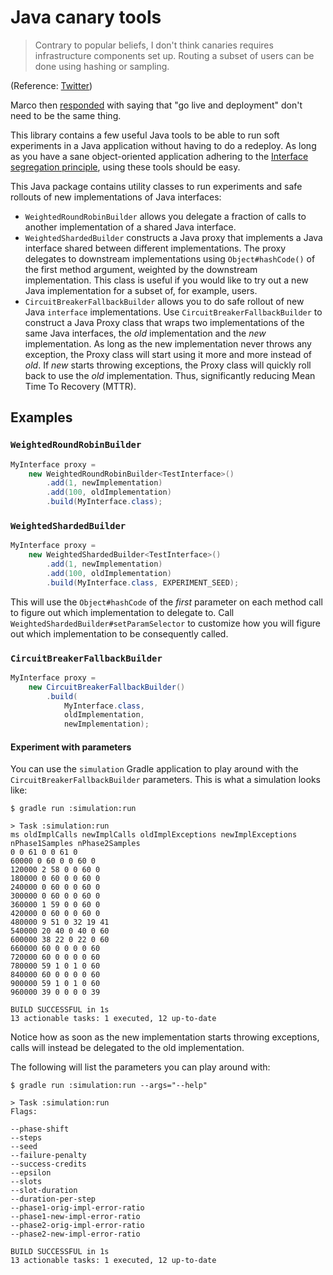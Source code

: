 Java canary tools
=================
> Contrary to popular beliefs, I don't think canaries requires infrastructure components set up. Routing a subset of users can be done using hashing or sampling.

(Reference: [Twitter](https://twitter.com/JensRantil/status/1436330953434091524))

Marco then
[responded](https://twitter.com/gentoomaniac/status/1436633272403087364) with
saying that "go live and deployment" don't need to be the same thing.

This library contains a few useful Java tools to be able to run soft
experiments in a Java application without having to do a redeploy. As long as
you have a sane object-oriented application adhering to the [Interface
segregation
principle](https://en.wikipedia.org/wiki/Interface_segregation_principle),
using these tools should be easy.

This Java package contains utility classes to run experiments and safe rollouts
of new implementations of Java interfaces:

 * `WeightedRoundRobinBuilder` allows you delegate a fraction of calls to
   another implementation of a shared Java interface.
 * `WeightedShardedBuilder` constructs a Java proxy that implements a Java
   interface shared between different implementations. The proxy delegates to
   downstream implementations using `Object#hashCode()` of the first method
   argument, weighted by the downstream implementation. This class is useful if
   you would like to try out a new Java implementation for a subset of, for
   example, users.
 * `CircuitBreakerFallbackBuilder` allows you to do safe rollout of new Java
   `interface` implementations. Use `CircuitBreakerFallbackBuilder` to
   construct a Java Proxy class that wraps two implementations of the same Java
   interfaces, the _old_ implementation and the _new_ implementation. As long as
   the new implementation never throws any exception, the Proxy class will start
   using it more and more instead of _old_. If _new_ starts throwing exceptions,
   the Proxy class will quickly roll back to use the _old_ implementation. Thus,
   significantly reducing Mean Time To Recovery (MTTR).

Examples
--------
### `WeightedRoundRobinBuilder`

```java
MyInterface proxy =
    new WeightedRoundRobinBuilder<TestInterface>()
        .add(1, newImplementation)
        .add(100, oldImplementation)
        .build(MyInterface.class);
```

### `WeightedShardedBuilder`

```java
MyInterface proxy =
    new WeightedShardedBuilder<TestInterface>()
        .add(1, newImplementation)
        .add(100, oldImplementation)
        .build(MyInterface.class, EXPERIMENT_SEED);
```
This will use the `Object#hashCode` of the _first_ parameter on each method
call to figure out which implementation to delegate to. Call
`WeightedShardedBuilder#setParamSelector` to customize how you will figure out
which implementation to be consequently called.

### `CircuitBreakerFallbackBuilder`

```java
MyInterface proxy =
    new CircuitBreakerFallbackBuilder()
        .build(
            MyInterface.class,
            oldImplementation,
            newImplementation);
```

#### Experiment with parameters

You can use the `simulation` Gradle application to play around with the
`CircuitBreakerFallbackBuilder` parameters. This is what a simulation looks like:

```
$ gradle run :simulation:run

> Task :simulation:run
ms oldImplCalls newImplCalls oldImplExceptions newImplExceptions nPhase1Samples nPhase2Samples
0 0 61 0 0 61 0
60000 0 60 0 0 60 0
120000 2 58 0 0 60 0
180000 0 60 0 0 60 0
240000 0 60 0 0 60 0
300000 0 60 0 0 60 0
360000 1 59 0 0 60 0
420000 0 60 0 0 60 0
480000 9 51 0 32 19 41
540000 20 40 0 40 0 60
600000 38 22 0 22 0 60
660000 60 0 0 0 0 60
720000 60 0 0 0 0 60
780000 59 1 0 1 0 60
840000 60 0 0 0 0 60
900000 59 1 0 1 0 60
960000 39 0 0 0 0 39

BUILD SUCCESSFUL in 1s
13 actionable tasks: 1 executed, 12 up-to-date
```
Notice how as soon as the new implementation starts throwing exceptions, calls
will instead be delegated to the old implementation.

The following will list the parameters you can play around with:
```
$ gradle run :simulation:run --args="--help"

> Task :simulation:run
Flags:

--phase-shift
--steps
--seed
--failure-penalty
--success-credits
--epsilon
--slots
--slot-duration
--duration-per-step
--phase1-orig-impl-error-ratio
--phase1-new-impl-error-ratio
--phase2-orig-impl-error-ratio
--phase2-new-impl-error-ratio

BUILD SUCCESSFUL in 1s
13 actionable tasks: 1 executed, 12 up-to-date
```
